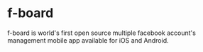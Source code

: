 # f-board
f-board is world's first open source multiple facebook account's management mobile app available for iOS and Android.
